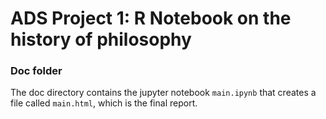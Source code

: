 # ADS Project 1:  R Notebook on the history of philosophy

### Doc folder

The doc directory contains the jupyter notebook `main.ipynb` that creates a file called `main.html`, which is the final report.
